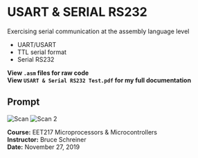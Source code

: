 # USART & SERIAL RS232
Exercising serial communication at the assembly language level
- UART/USART
- TTL serial format
- Serial RS232

<b>View `.asm` files for raw code</b>
<br>
<b>View `USART & Serial RS232 Test.pdf` for my full documentation</b>

## Prompt
![Scan](https://user-images.githubusercontent.com/47094586/202923570-f2a8032e-17fd-4c84-bcb9-561025087e65.jpg)
![Scan 2](https://user-images.githubusercontent.com/47094586/202923713-98d71275-28d3-4179-a07b-699524e0444b.jpg)

<b>Course:</b> EET217 Microprocessors & Microcontrollers
<br>
<b>Instructor:</b> Bruce Schreiner
<br>
<b>Date:</b> November 27, 2019

